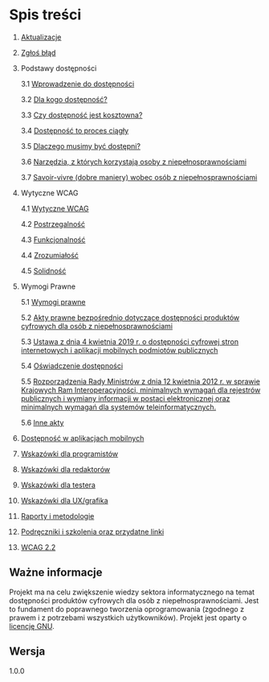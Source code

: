 # Spis treści

1. [Aktualizacje](./rozdzialy/1_Aktualizacja.md)
2. [Zgłoś błąd](./rozdzialy/2_Zglos_blad.md)

3. Podstawy dostępności

   3.1 [Wprowadzenie do dostępności](./rozdzialy/3_1_Wprowadzenie_do_dostepnosci.md)

   3.2 [Dla kogo dostępność?](./rozdzialy/3_2_Dla_kogo_dostepnosc.md)

   3.3 [Czy dostępność jest kosztowna?](./rozdzialy/3_3_Koszty.md)

   3.4 [Dostępność to proces ciągły](./rozdzialy/3_4_Dostepnosc_to_proces_ciagly.md)

   3.5 [Dlaczego musimy być dostępni?](./rozdzialy/3_5_Dlaczego_musimy_byc_dostepni.md)

   3.6 [Narzędzia, z których korzystają osoby z niepełnosprawnościami](./rozdzialy/3_6_Narzedzia_z_ktorych_korzystaja_osoby_z_niepenosprawnosciami.md)

   3.7 [Savoir-vivre (dobre maniery) wobec osób z niepełnosprawnościami](./rozdzialy/3_7_Savoir_vivre.md)

4. Wytyczne WCAG

   4.1 [Wytyczne WCAG](./rozdzialy/4_1_Wytyczne_WCAG.md)

   4.2 [Postrzegalność](./rozdzialy/4_2_Postrzegalnosc.md)

   4.3 [Funkcjonalność](./rozdzialy/4_3_Funkcjonalnosc.md)

   4.4 [Zrozumiałość](./rozdzialy/4_4_Zrozumialosc.md)

   4.5 [Solidność](./rozdzialy/4_5_Solidnosc.md)

5. Wymogi Prawne

   5.1 [Wymogi prawne](./rozdzialy/5_1_Wymogi_prawne.md)

   5.2 [Akty prawne bezpośrednio dotyczące dostępności produktów cyfrowych dla osób z niepełnosprawnościami](./rozdzialy/5_2_Akty_prawne_bezposrednio_dotyczace_dostepnosci_produktow_cyfrowych_dla_osob_z_niepelnosprawnosciami.md)

   5.3 [Ustawa z dnia 4 kwietnia 2019 r. o dostępności cyfrowej stron internetowych i aplikacji mobilnych podmiotów publicznych](./rozdzialy/5_3_Ustawa.md)

   5.4 [Oświadczenie dostępności](./rozdzialy/5_4_Oswiadczenie.md)

   5.5 [Rozporządzenia Rady Ministrów z dnia 12 kwietnia 2012 r. w sprawie Krajowych Ram Interoperacyjności, minimalnych wymagań dla rejestrów publicznych i wymiany informacji w postaci elektronicznej oraz minimalnych wymagań dla systemów teleinformatycznych.](./rozdzialy/5_5_Rozporzadzenie.md)

   5.6 [Inne akty](./rozdzialy/5_6_Inne.md)

5. [Dostępność w aplikacjach mobilnych](./rozdzialy/6_Dostepnosc_w_aplikacjach_mobilnych.md)
6. [Wskazówki dla programistów](./rozdzialy/7_Wskazowki_dla_programistow.md)
7. [Wskazówki dla redaktorów](./rozdzialy/8_Wskazowki_dla_redaktorow.md)
8. [Wskazówki dla testera](./rozdzialy/9_Wskazowki_dla_testerow.md)
9. [Wskazówki dla UX/grafika](./rozdzialy/10_Wskazowki_dla_UX_grafikow.md)
10. [Raporty i metodologie](./rozdzialy/11_Raporty_i_metodologie.md)
11. [Podręczniki i szkolenia oraz przydatne linki](./rozdzialy/12_Podreczniki_i_szkolenia.md)
12. [WCAG 2.2](./rozdzialy/13_WCAG_2_2.md)


## Ważne informacje

Projekt ma na celu zwiększenie wiedzy sektora informatycznego na temat dostępności produktów cyfrowych dla osób z niepełnosprawnościami. Jest to fundament do poprawnego tworzenia oprogramowania (zgodnego z prawem i z potrzebami wszystkich użytkowników). Projekt jest oparty o [licencję GNU](LICENSE).

## Wersja

1.0.0
